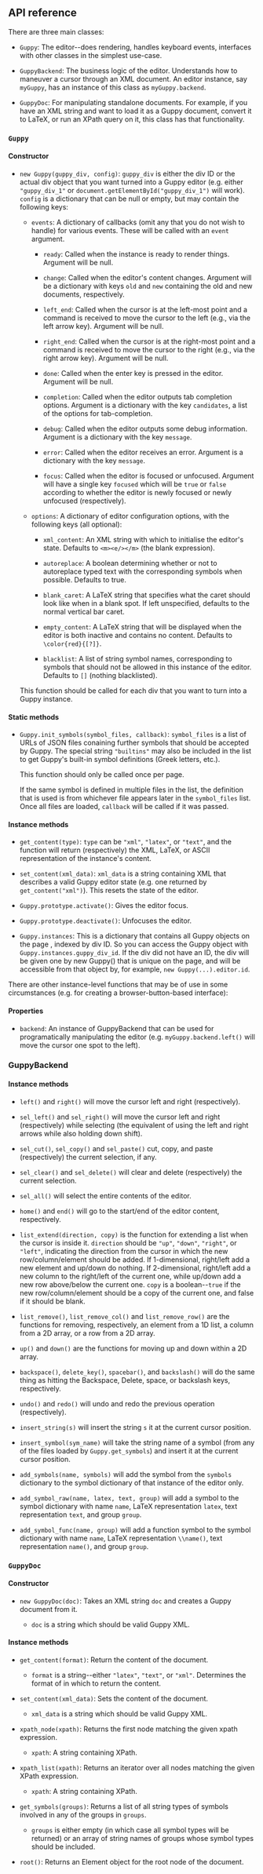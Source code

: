 ## API reference

There are three main classes:

* `Guppy`: The editor--does rendering, handles keyboard events,
  interfaces with other classes in the simplest use-case.

* `GuppyBackend`: The business logic of the editor.  Understands how
  to maneuver a cursor through an XML document.  An editor instance,
  say `myGuppy`, has an instance of this class as `myGuppy.backend`.

* `GuppyDoc`: For manipulating standalone documents.  For example, if
  you have an XML string and want to load it as a Guppy document,
  convert it to LaTeX, or run an XPath query on it, this class has
  that functionality.

### `Guppy`

#### Constructor

* `new Guppy(guppy_div, config)`: `guppy_div` is either the div ID or
  the actual div object that you want turned into a Guppy editor
  (e.g. either `"guppy_div_1"` or
  `document.getElementById("guppy_div_1")` will work).  `config` is a
  dictionary that can be null or empty, but may contain the following
  keys:

  * `events`: A dictionary of callbacks (omit any that you do not wish
    to handle) for various events.  These will be called with an
    `event` argument.
    
    * `ready`: Called when the instance is ready to render things.
      Argument will be null.

    * `change`: Called when the editor's content changes.  Argument
      will be a dictionary with keys `old` and `new` containing the
      old and new documents, respectively.
    
    * `left_end`: Called when the cursor is at the left-most point
      and a command is received to move the cursor to the left (e.g.,
      via the left arrow key).  Argument will be null.
    
    * `right_end`: Called when the cursor is at the right-most point
      and a command is received to move the cursor to the right (e.g.,
      via the right arrow key).  Argument will be null.  

    * `done`: Called when the enter key is pressed in the editor.
      Argument will be null.

    * `completion`: Called when the editor outputs tab completion
      options.  Argument is a dictionary with the key `candidates`, a
      list of the options for tab-completion.

    * `debug`: Called when the editor outputs some debug information.
      Argument is a dictionary with the key `message`.  

    * `error`: Called when the editor receives an error.  Argument is
      a dictionary with the key `message`.

    * `focus`: Called when the editor is focused or unfocused.
      Argument will have a single key `focused` which will be `true`
      or `false` according to whether the editor is newly focused or
      newly unfocused (respectively).

  * `options`: A dictionary of editor configuration options, with the
    following keys (all optional): 

    * `xml_content`: An XML string with which to initialise the
      editor's state.  Defaults to `<m><e/></m>` (the blank
      expression).
  
    * `autoreplace`: A boolean determining whether or not to
      autoreplace typed text with the corresponding symbols when
      possible.  Defaults to true.
  
    * `blank_caret`: A LaTeX string that specifies what the caret
      should look like when in a blank spot.  If left unspecified,
      defaults to the normal vertical bar caret.
    
    * `empty_content`: A LaTeX string that will be displayed when the
      editor is both inactive and contains no content.  Defaults to
      `\color{red}{[?]}`.

    * `blacklist`: A list of string symbol names, corresponding to
      symbols that should not be allowed in this instance of the
      editor.  Defaults to `[]` (nothing blacklisted).
    
  This function should be called for each div that you want to turn
  into a Guppy instance.

#### Static methods

* `Guppy.init_symbols(symbol_files, callback)`: `symbol_files` is a
  list of URLs of JSON files conaining further symbols that should be
  accepted by Guppy.  The special string `"builtins"` may also be
  included in the list to get Guppy's built-in symbol definitions
  (Greek letters, etc.).

  This function should only be called once per page.

  If the same symbol is defined in multiple files in the list, the
  definition that is used is from whichever file appears later in the
  `symbol_files` list. Once all files are loaded, `callback` will be
  called if it was passed.

#### Instance methods

* `get_content(type)`: `type` can be `"xml"`,
  `"latex"`, or `"text"`, and the function will return (respectively)
  the XML, LaTeX, or ASCII representation of the instance's content.
  
* `set_content(xml_data)`: `xml_data` is a string
  containing XML that describes a valid Guppy editor state (e.g. one
  returned by `get_content("xml")`).  This resets the state of the
  editor.
  
* `Guppy.prototype.activate()`: Gives the editor focus.

* `Guppy.prototype.deactivate()`: Unfocuses the editor.

* `Guppy.instances`: This is a dictionary that contains all Guppy
  objects on the page , indexed by div ID.  So you can access the
  Guppy object with `Guppy.instances.guppy_div_id`.  If the div did
  not have an ID, the div will be given one by new Guppy() that is
  unique on the page, and will be accessible from that object by, for
  example, `new Guppy(...).editor.id`.  

There are other instance-level functions that may be of use in some
circumstances (e.g. for creating a browser-button-based interface):

#### Properties

* `backend`: An instance of GuppyBackend that can be used for
  programatically manipulating the editor
  (e.g. `myGuppy.backend.left()` will move the cursor one spot to the
  left).

### GuppyBackend

#### Instance methods

* `left()` and `right()` will move the cursor left and right
  (respectively).
  
* `sel_left()` and `sel_right()` will move the cursor left and right
  (respectively) while selecting (the equivalent of using the left and
  right arrows while also holding down shift).
  
* `sel_cut()`, `sel_copy()` and `sel_paste()` cut, copy, and paste
  (respectively) the current selection, if any.

* `sel_clear()` and `sel_delete()` will clear and delete
  (respectively) the current selection.

* `sel_all()` will select the entire contents of the editor.

* `home()` and `end()` will go to the start/end of the editor content,
  respectively.

* `list_extend(direction, copy)` is the function for extending a list
  when the cursor is inside it.  `direction` should be `"up"`,
  `"down"`, `"right"`, or `"left"`, indicating the direction from the
  cursor in which the new row/column/element should be added.  If
  1-dimensional, right/left add a new element and up/down do nothing.
  If 2-dimensional, right/left add a new column to the right/left of
  the current one, while up/down add a new row above/below the current
  one.  `copy` is a boolean--`true` if the new row/column/element
  should be a copy of the current one, and false if it should be
  blank.

* `list_remove()`, `list_remove_col()` and `list_remove_row()` are the
  functions for removing, respectively, an element from a 1D list, a
  column from a 2D array, or a row from a 2D array.  

* `up()` and `down()` are the functions for moving up and down within
  a 2D array.

* `backspace()`, `delete_key()`, `spacebar()`, and `backslash()` will
  do the same thing as hitting the Backspace, Delete, space, or backslash
  keys, respectively.

* `undo()` and `redo()` will undo and redo the previous operation
  (respectively).

* `insert_string(s)` will insert the string `s` it at the current
  cursor position.
  
* `insert_symbol(sym_name)` will take the string name of a symbol
  (from any of the files loaded by `Guppy.get_symbols`) and insert it
  at the current cursor position.

* `add_symbols(name, symbols)` will add the symbol from the `symbols`
  dictionary to the symbol dictionary of that instance of the editor
  only.
  
* `add_symbol_raw(name, latex, text, group)` will add a symbol to the
  symbol dictionary with name `name`, LaTeX representation `latex`,
  text representation `text`, and group `group`.
  
* `add_symbol_func(name, group)` will add a function symbol to the
  symbol dictionary with name `name`, LaTeX representation `\\name()`,
  text representation ` name() `, and group `group`.

### `GuppyDoc`

#### Constructor

* `new GuppyDoc(doc)`: Takes an XML string `doc` and creates a Guppy
  document from it.

  * `doc` is a string which should be valid Guppy XML.

#### Instance methods

* `get_content(format)`: Return the content of the document.

  * `format` is a string--either `"latex"`, `"text"`, or `"xml"`.
    Determines the format of in which to return the content.

* `set_content(xml_data)`: Sets the content of the document.

  * `xml_data` is a string which should be valid Guppy XML.

* `xpath_node(xpath)`: Returns the first node matching the given xpath
  expression.

  * `xpath`: A string containing XPath.  

* `xpath_list(xpath)`: Returns an iterator over all nodes matching the
  given XPath expression.

  * `xpath`: A string containing XPath.  

* `get_symbols(groups)`: Returns a list of all string types of symbols
  involved in any of the groups in `groups`.

  * `groups` is either empty (in which case all symbol types will be
    returned) or an array of string names of groups whose symbol types
    should be included.

* `root()`: Returns an Element object for the root node of the
  document.
